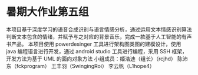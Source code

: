 
# 暑期大作业第五组
本项目基于深度学习的语音合成识别与语言情感分析，通过运用文本情感识别算法判断文本包含的情绪，并赋予与之对应的背景音乐，完成一款基于人工智能的有声书产品。
本项目使用 powerdesinger 工具进行架构图类图的建模设计，使用 java 编程语言进行开发，通过 android studio 工具进行编程，采用 SSH 框架，开发方法为基于
UML 的面向对象方法
小组成员：姬浩迪（组长）（rcjhd）  陈沛东（fckprogram） 王丰羽（SwingingRoi） 李云帆（L1hope4）
